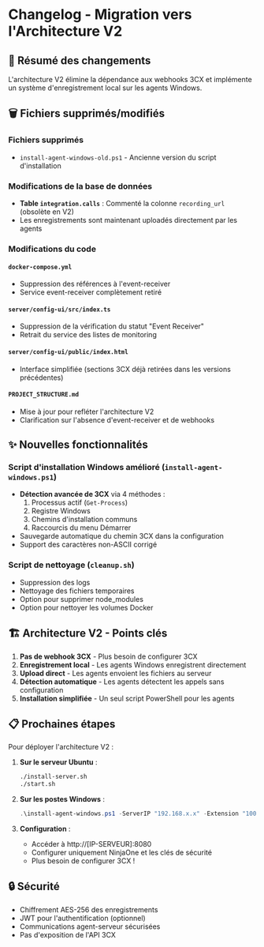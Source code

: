 # Changelog - Migration vers l'Architecture V2

## 🎯 Résumé des changements

L'architecture V2 élimine la dépendance aux webhooks 3CX et implémente un système d'enregistrement local sur les agents Windows.

## 🗑️ Fichiers supprimés/modifiés

### Fichiers supprimés
- `install-agent-windows-old.ps1` - Ancienne version du script d'installation

### Modifications de la base de données
- **Table `integration.calls`** : Commenté la colonne `recording_url` (obsolète en V2)
- Les enregistrements sont maintenant uploadés directement par les agents

### Modifications du code

#### `docker-compose.yml`
- Suppression des références à l'event-receiver
- Service event-receiver complètement retiré

#### `server/config-ui/src/index.ts`
- Suppression de la vérification du statut "Event Receiver"
- Retrait du service des listes de monitoring

#### `server/config-ui/public/index.html`
- Interface simplifiée (sections 3CX déjà retirées dans les versions précédentes)

#### `PROJECT_STRUCTURE.md`
- Mise à jour pour refléter l'architecture V2
- Clarification sur l'absence d'event-receiver et de webhooks

## ✨ Nouvelles fonctionnalités

### Script d'installation Windows amélioré (`install-agent-windows.ps1`)
- **Détection avancée de 3CX** via 4 méthodes :
  1. Processus actif (`Get-Process`)
  2. Registre Windows
  3. Chemins d'installation communs
  4. Raccourcis du menu Démarrer
- Sauvegarde automatique du chemin 3CX dans la configuration
- Support des caractères non-ASCII corrigé

### Script de nettoyage (`cleanup.sh`)
- Suppression des logs
- Nettoyage des fichiers temporaires
- Option pour supprimer node_modules
- Option pour nettoyer les volumes Docker

## 🏗️ Architecture V2 - Points clés

1. **Pas de webhook 3CX** - Plus besoin de configurer 3CX
2. **Enregistrement local** - Les agents Windows enregistrent directement
3. **Upload direct** - Les agents envoient les fichiers au serveur
4. **Détection automatique** - Les agents détectent les appels sans configuration
5. **Installation simplifiée** - Un seul script PowerShell pour les agents

## 📋 Prochaines étapes

Pour déployer l'architecture V2 :

1. **Sur le serveur Ubuntu** :
   ```bash
   ./install-server.sh
   ./start.sh
   ```

2. **Sur les postes Windows** :
   ```powershell
   .\install-agent-windows.ps1 -ServerIP "192.168.x.x" -Extension "100"
   ```

3. **Configuration** :
   - Accéder à http://[IP-SERVEUR]:8080
   - Configurer uniquement NinjaOne et les clés de sécurité
   - Plus besoin de configurer 3CX !

## 🔒 Sécurité

- Chiffrement AES-256 des enregistrements
- JWT pour l'authentification (optionnel)
- Communications agent-serveur sécurisées
- Pas d'exposition de l'API 3CX